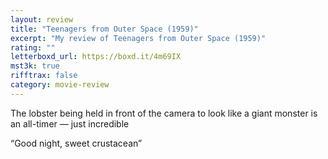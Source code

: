 ```yaml
---
layout: review
title: "Teenagers from Outer Space (1959)"
excerpt: "My review of Teenagers from Outer Space (1959)"
rating: ""
letterboxd_url: https://boxd.it/4m69IX
mst3k: true
rifftrax: false
category: movie-review
---
```


The lobster being held in front of the camera to look like a giant monster is an all-timer — just incredible

“Good night, sweet crustacean”
